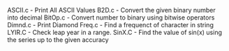 ASCII.c - Print All ASCII Values
B2D.c - Convert the given binary number into decimal
BitOp.c - Convert number to binary using bitwise operators
Dimnd.c -  Print Diamond
Freq.c -  Find a frequenct of character in string
LYIR.C -  Check leap year in a range.
SinX.C -  Find the value of sin(x) using the series up to the given accuracy